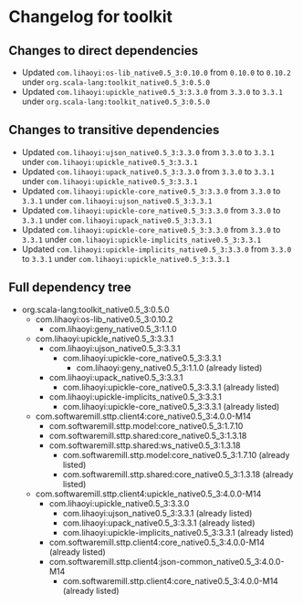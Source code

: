 # Changelog for toolkit

## Changes to direct dependencies
 - Updated `com.lihaoyi:os-lib_native0.5_3:0.10.0` from `0.10.0` to `0.10.2` under `org.scala-lang:toolkit_native0.5_3:0.5.0`
 - Updated `com.lihaoyi:upickle_native0.5_3:3.3.0` from `3.3.0` to `3.3.1` under `org.scala-lang:toolkit_native0.5_3:0.5.0`

## Changes to transitive dependencies
 - Updated `com.lihaoyi:ujson_native0.5_3:3.3.0` from `3.3.0` to `3.3.1` under `com.lihaoyi:upickle_native0.5_3:3.3.1`
 - Updated `com.lihaoyi:upack_native0.5_3:3.3.0` from `3.3.0` to `3.3.1` under `com.lihaoyi:upickle_native0.5_3:3.3.1`
 - Updated `com.lihaoyi:upickle-core_native0.5_3:3.3.0` from `3.3.0` to `3.3.1` under `com.lihaoyi:ujson_native0.5_3:3.3.1`
 - Updated `com.lihaoyi:upickle-core_native0.5_3:3.3.0` from `3.3.0` to `3.3.1` under `com.lihaoyi:upack_native0.5_3:3.3.1`
 - Updated `com.lihaoyi:upickle-core_native0.5_3:3.3.0` from `3.3.0` to `3.3.1` under `com.lihaoyi:upickle-implicits_native0.5_3:3.3.1`
 - Updated `com.lihaoyi:upickle-implicits_native0.5_3:3.3.0` from `3.3.0` to `3.3.1` under `com.lihaoyi:upickle_native0.5_3:3.3.1`

## Full dependency tree

 - org.scala-lang:toolkit_native0.5_3:0.5.0
   - com.lihaoyi:os-lib_native0.5_3:0.10.2
     - com.lihaoyi:geny_native0.5_3:1.1.0
   - com.lihaoyi:upickle_native0.5_3:3.3.1
     - com.lihaoyi:ujson_native0.5_3:3.3.1
       - com.lihaoyi:upickle-core_native0.5_3:3.3.1
         - com.lihaoyi:geny_native0.5_3:1.1.0 (already listed)
     - com.lihaoyi:upack_native0.5_3:3.3.1
       - com.lihaoyi:upickle-core_native0.5_3:3.3.1 (already listed)
     - com.lihaoyi:upickle-implicits_native0.5_3:3.3.1
       - com.lihaoyi:upickle-core_native0.5_3:3.3.1 (already listed)
   - com.softwaremill.sttp.client4:core_native0.5_3:4.0.0-M14
     - com.softwaremill.sttp.model:core_native0.5_3:1.7.10
     - com.softwaremill.sttp.shared:core_native0.5_3:1.3.18
     - com.softwaremill.sttp.shared:ws_native0.5_3:1.3.18
       - com.softwaremill.sttp.model:core_native0.5_3:1.7.10 (already listed)
       - com.softwaremill.sttp.shared:core_native0.5_3:1.3.18 (already listed)
   - com.softwaremill.sttp.client4:upickle_native0.5_3:4.0.0-M14
     - com.lihaoyi:upickle_native0.5_3:3.3.0
       - com.lihaoyi:ujson_native0.5_3:3.3.1 (already listed)
       - com.lihaoyi:upack_native0.5_3:3.3.1 (already listed)
       - com.lihaoyi:upickle-implicits_native0.5_3:3.3.1 (already listed)
     - com.softwaremill.sttp.client4:core_native0.5_3:4.0.0-M14 (already listed)
     - com.softwaremill.sttp.client4:json-common_native0.5_3:4.0.0-M14
       - com.softwaremill.sttp.client4:core_native0.5_3:4.0.0-M14 (already listed)
